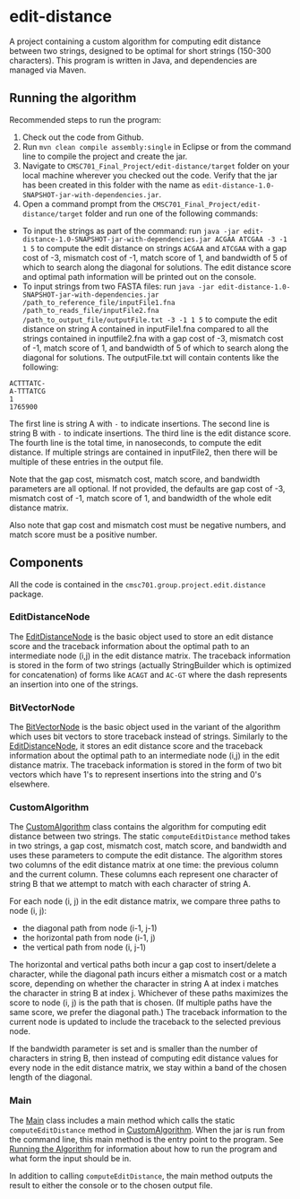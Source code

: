 # edit-distance

A project containing a custom algorithm for computing edit distance between two strings, designed to be optimal for short strings (150-300 characters). This program is written in Java, and dependencies are managed via Maven.

## Running the algorithm
Recommended steps to run the program:

1. Check out the code from Github.
2. Run `mvn clean compile assembly:single` in Eclipse or from the command line to compile the project and create the jar.
3. Navigate to `CMSC701_Final_Project/edit-distance/target` folder on your local machine wherever you checked out the code. Verify that the jar has been created in this folder with the name as `edit-distance-1.0-SNAPSHOT-jar-with-dependencies.jar`.
4. Open a command prompt from the `CMSC701_Final_Project/edit-distance/target` folder and run one of the following commands:
* To input the strings as part of the command: run `java -jar edit-distance-1.0-SNAPSHOT-jar-with-dependencies.jar ACGAA ATCGAA -3 -1 1 5` to compute the edit distance on strings `ACGAA` and `ATCGAA` with a gap cost of -3, mismatch cost of -1, match score of 1, and bandwidth of 5 of which to search along the diagonal for solutions. The edit distance score and optimal path information will be printed out on the console.
* To input strings from two FASTA files: run `java -jar edit-distance-1.0-SNAPSHOT-jar-with-dependencies.jar /path_to_reference_file/inputFile1.fna /path_to_reads_file/inputFile2.fna /path_to_output_file/outputFile.txt -3 -1 1 5` to compute the edit distance on string A contained in inputFile1.fna compared to all the strings contained in inputfile2.fna with a gap cost of -3, mismatch cost of -1, match score of 1, and bandwidth of 5 of which to search along the diagonal for solutions. The outputFile.txt will contain contents like the following:
```
ACTTTATC-
A-TTTATCG
1
1765900
```
The first line is string A with `-` to indicate insertions.  The second line is string B with `-` to indicate insertions.  The third line is the edit distance score. The fourth line is the total time, in nanoseconds, to compute the edit distance.  If multiple strings are contained in inputFile2, then there will be multiple of these entries in the output file.

Note that the gap cost, mismatch cost, match score, and bandwidth parameters are all optional. If not provided, the defaults are gap cost of -3, mismatch cost of -1, match score of 1, and bandwidth of the whole edit distance matrix.

Also note that gap cost and mismatch cost must be negative numbers, and match score must be a positive number.

## Components

All the code is contained in the `cmsc701.group.project.edit.distance` package.

### EditDistanceNode
The [EditDistanceNode](src/main/java/cmsc701/group/project/edit/distance/EditDistanceNode.java) is the basic object used to store an edit distance score and the traceback information about the optimal path to an intermediate node (i,j) in the edit distance matrix. The traceback information is stored in the form of two strings (actually StringBuilder which is optimized for concatenation) of forms like `ACAGT` and `AC-GT` where the dash represents an insertion into one of the strings.

### BitVectorNode
The [BitVectorNode](src/main/java/cmsc701/group/project/edit/distance/BitVectorNode.java) is the basic object used in the variant of the algorithm which uses bit vectors to store traceback instead of strings. Similarly to the [EditDistanceNode](src/main/java/cmsc701/group/project/edit/distance/EditDistanceNode.java), it stores an edit distance score and the traceback information about the optimal path to an intermediate node (i,j) in the edit distance matrix. The traceback information is stored in the form of two bit vectors which have 1's to represent insertions into the string and 0's elsewhere.

### CustomAlgorithm
The [CustomAlgorithm](src/main/java/cmsc701/group/project/edit/distance/CustomAlgorithm.java) class contains the algorithm for computing edit distance between two strings. The static `computeEditDistance` method takes in two strings, a gap cost, mismatch cost, match score, and bandwidth and uses these parameters to compute the edit distance. The algorithm stores two columns of the edit distance matrix at one time: the previous column and the current column. These columns each represent one character of string B that we attempt to match with each character of string A.

For each node (i, j) in the edit distance matrix, we compare three paths to node (i, j):
* the diagonal path from node (i-1, j-1)
* the horizontal path from node (i-1, j)
* the vertical path from node (i, j-1)

The horizontal and vertical paths both incur a gap cost to insert/delete a character, while the diagonal path incurs either a mismatch cost or a match score, depending on whether the character in string A at index i matches the character in string B at index j.  Whichever of these paths maximizes the score to node (i, j) is the path that is chosen.  (If multiple paths have the same score, we prefer the diagonal path.)  The traceback information to the current node is updated to include the traceback to the selected previous node.

If the bandwidth parameter is set and is smaller than the number of characters in string B, then instead of computing edit distance values for every node in the edit distance matrix, we stay within a band of the chosen length of the diagonal.

### Main
The [Main](src/main/java/cmsc701/group/project/edit/distance/Main.java) class includes a main method which calls the static `computeEditDistance` method in [CustomAlgorithm](src/main/java/cmsc701/group/project/edit/distance/CustomAlgorithm.java).  When the jar is run from the command line, this main method is the entry point to the program.  See [Running the Algorithm](#running-the-algorithm) for information about how to run the program and what form the input should be in.

In addition to calling `computeEditDistance`, the main method outputs the result to either the console or to the chosen output file.
